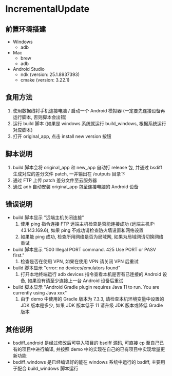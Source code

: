 # IncrementalUpdate

## 前置环境搭建
- Windows
  - adb
- Mac
  - brew
  - adb
- Android Studio
  - ndk (version: 25.1.8937393)
  - cmake (version: 3.22.1)

## 食用方法
1. 使用数据线将手机连接电脑 / 启动一个 Android 模拟器 (一定要先连接设备再运行脚本, 否则脚本会出错)
2. 运行 build 脚本 (如果是 windows 系统就运行 build_windows, 根据系统运行对应脚本)
3. 打开 original_app, 点击 install new version 按钮

## 脚本说明
1. build 脚本会将 original_app 和 new_app 自动打 release 包, 并通过 bsdiff 生成对应的差分文件 patch, 一并输出在 /outputs 目录下
2. 通过 FTP 上传 patch 差分文件至云服务器
3. 通过 adb 自动安装 original_app 包至连接电脑的 Android 设备

## 错误说明
- build 脚本显示 "远端主机关闭连接"
  1. 使用 ping 指令连接 FTP 远端主机检查是否能连接成功 (远端主机IP: 43.143.169.6), 如果 ping 不成功请检查防火墙设置和网络设置
  2. 如果能 ping 成功, 检查所用网络是否为局域网, 如果为局域网请切换网络重试
- build 脚本显示 "500 Illegal PORT command. 425 Use PORT or PASV first."
  1. 检查是否在使用 VPN, 如果在使用 VPN 请关闭 VPN 后重试
- build 脚本显示 "error: no devices/emulators found"
  1. 打开本地终端运行 adb devices 指令查看本机是否有已连接的 Android 设备, 如果没有请至少连接上一台 Android 设备后重试
- build 脚本显示 "Android Gradle plugin requires Java 11 to run. You are currently using Java xxx"
  1. 由于 demo 中使用的 Gradle 版本为 7.3.3, 请检查本机环境变量中设置的 JDK 版本是多少, 如果 JDK 版本低于 11 请升级 JDK 版本或降低 Gradle 版本

## 其他说明
- bsdiff_android 是经过修改后可导入项目的 bsdiff 源码, 可直接 cp 至自己已有的项目中进行编译, 并按照 demo 中的实现在自己的已有项目中实现增量更新功能
- bsdiff_windows 是已经编译好的能在 windows 系统中运行的 bsdiff, 主要用于配合 build_windows 脚本运行
